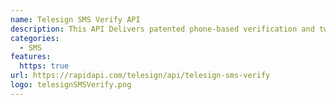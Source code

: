 ```yaml
---
name: Telesign SMS Verify API
description: This API Delivers patented phone-based verification and two-factor authentication using a time-based, one-time passcode sent over SMS
categories:
  - SMS
features:
  https: true
url: https://rapidapi.com/telesign/api/telesign-sms-verify
logo: telesignSMSVerify.png
---
```

